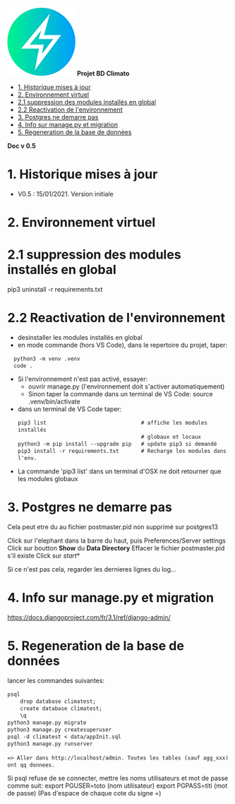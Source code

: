 ![logo](https://raw.githubusercontent.com/MeteoR-OI/bd-climato/master/doc/images/meteoi.re-logo_mini.png)
**Projet BD Climato**

- [1.	Historique mises à jour](#1historique-mises-à-jour)
- [2.	Environnement virtuel](#2environnement-virtuel)
- [2.1 suppression des modules installés en global](#21-suppression-des-modules-installés-en-global)
- [2.2 Reactivation de l'environnement](#22-reactivation-de-lenvironnement)
- [3. Postgres ne demarre pas](#3-postgres-ne-demarre-pas)
- [4. Info sur manage.py et migration](#4-info-sur-managepy-et-migration)
- [5. Regeneration de la base de données](#5-regeneration-de-la-base-de-données)


**Doc v 0.5**

# 1.	Historique mises à jour
- V0.5 : 15/01/2021. Version initiale


# 2.	Environnement virtuel

# 2.1 suppression des modules installés en global
 pip3 uninstall -r requirements.txt

# 2.2 Reactivation de l'environnement
- desinstaller les modules installés en global
- en mode commande (hors VS Code), dans le repertoire du projet, taper:
```shell
  python3 -m venv .venv
  code .
```
- Si l'environnement n'est pas activé, essayer:
  - ouvrir manage.py (l'environnement doit s'activer automatiquement)
  - Sinon taper la commande dans un terminal de VS Code:
      source .venv/bin/activate
- dans un terminal de VS Code taper:
  ``` shell
  pip3 list                              # affiche les modules installés
                                         # globaux et locaux
  python3 -m pip install --upgrade pip   # update pip3 si demandé
  pip3 install -r requirements.txt       # Recharge les modules dans l'env.
  ```
- La commande 'pip3 list' dans un terminal d'OSX ne doit retourner que les modules globaux

# 3. Postgres ne demarre pas
Cela peut etre du au fichier postmaster.pid non supprimé sur postgres13

Click sur l'elephant dans la barre du haut, puis Preferences/Server settings
Click sur boutton **Show** du **Data Directory**
Effacer le fichier postmaster.pid s'il existe
Click sur *start**

Si ce n'est pas cela, regarder les dernieres lignes du log...

# 4. Info sur manage.py et migration
https://docs.djangoproject.com/fr/3.1/ref/django-admin/

# 5. Regeneration de la base de données
lancer les commandes suivantes:
``` code
psql
    drop database climatest;
    create database climatest;
    \q
python3 manage.py migrate
python3 manage.py createsuperuser
psql -d climatest < data/appInit.sql
python3 manage.py runserver

=> Aller dans http://localhost/admin. Toutes les tables (sauf agg_xxx) ont qq donnees.
```

Si psql refuse de se connecter, mettre les noms utilisateurs et mot de passe comme suit:
export PGUSER=toto     (nom utilisateur)
export PGPASS=titi     (mot de passe)
(Pas d'espace de chaque cote du signe =)
